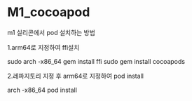 # M1_cocoapod

m1 실리콘에서 pod 설치하는 방법

1.arm64로 지정하여 ffi설치

sudo arch -x86_64 gem install ffi
sudo gem install cocoapods

2.레파지토리 지정 후 arm64로 지정하여 pod install

arch -x86_64 pod install
